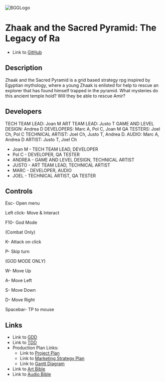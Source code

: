 ![BGGLogo](https://github.com/BackgroundGames/SacredPyramid/assets/85459149/bfa61457-921b-41a7-bf9f-dc44cd3e9c7c)


# Zhaak and the Sacred Pyramid: The Legacy of Ra

 - Link to [GitHub](https://github.com/BackgroundGames/SacredPyramid)

## Description

Zhaak and the Sacred Pyramid is a grid based strategy rpg inspired by Egyptian mythology, where a young Zhaak is enlisted for help to
rescue an explorer that has found himself trapped in the pyramid. What mysteries do this ancient temple hold? Will they be able to rescue Amir?

## Developers

TECH TEAM LEAD: Joan M
ART TEAM LEAD: Justo T
GAME AND LEVEL DESIGN: Andrea D
DEVELOPERS: Marc A, Pol C, Joan M
QA TESTERS: Joel Ch, Pol C
TECHNICAL ARTIST: Joel Ch, Justo T, Andrea D.
AUDIO: Marc A, Andrea D
ARTIST: Justo T, Joel Ch

 - Joan M - TECH TEAM LEAD, DEVELOPER
 - Pol C - DEVELOPER, QA TESTER
 - ANDREA - GAME AND LEVEL DESIGN, TECHNICAL ARTIST
 - JUSTO - ART TEAM LEAD, TECHNICAL ARTIST
 - MARC - DEVELOPER, AUDIO
 - JOEL - TECHNICAL ARTIST, QA TESTER


## Controls

Esc- Open menu

Left click- Move & Interact

F10- God Mode

(Combat Only)

K- Attack on click

P- Skip turn

(GOD MODE ONLY)

W- Move Up

A- Move Left

S- Move Down

D- Move Right

Spacebar- TP to mouse

## Links

 - Link to [GDD](https://docs.google.com/document/d/10BjJT5iYlnWMUcPq0piOajL4E_s3uIRq5hB165xh6m0/edit?usp=sharing)
 - Link to [TDD](https://docs.google.com/document/d/15KvzWB9BoVU62rduPc6c0yvtSGSi0mbiuxM6tS_640M/edit?usp=sharing)
 - Production Plan Links:
     - Link to [Project Plan](https://docs.google.com/document/d/18myElpfrDsQrwcyYM9p0Sn7JV1scZhN15Dni6ZoLBko/edit?usp=sharing)
     - Link to [Marketing Strategy Plan](https://docs.google.com/document/d/1L_knH8L46Ws_p5JwHxNSLRCq3NJtQHNPVe3dPcSdwYc/edit?usp=sharing)
     - Link to [Gantt Diagram](https://docs.google.com/spreadsheets/d/1fbky5arG0KPHIsfXHo7sZX60baV_MCRsRxpTrWZfDK4/edit?usp=sharing)
 - Link to [Art Bible](https://docs.google.com/document/d/1zVPyCdnckT4aZ6BajktngFRqlSkumyaxH1FKF5O-oQU/edit?usp=sharing)
 - Link to [Audio Bible](https://docs.google.com/document/d/1WyJz4OcRZ4-4EDC0rx_Pecj3azmFRvV8mGxPlmchJw8/edit?usp=sharing)
